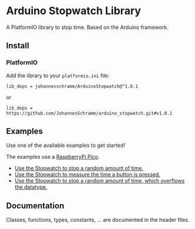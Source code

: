 # Arduino Stopwatch Library

A PlatformIO library to stop time. Based on the Arduino framework.

## Install
### PlatformIO
Add the library to your `platformio.ini` file:
```
lib_deps = johannesschramm/ArduinoStopwatch@^1.0.1
```
or 
```
lib_deps = https://github.com/JohannesSchramm/arduino_stopwatch.git#v1.0.1
```

## Examples
Use one of the available examples to get started! 

The examples use a [RaspberryPi Pico](https://www.raspberrypi.com/products/raspberry-pi-pico/).

* [Use the Stopwatch to stop a random amount of time.](examples/stop_random_time/main.cpp)
* [Use the Stopwatch to measure the time a button is pressed.](examples/stop_button_press/main.cpp)
* [Use the Stopwatch to stop a random amount of time, which overflows the datatype.](examples/random_overflow/main.cpp)

## Documentation

Classes, functions, types, constants, ... are documented in the header files.
